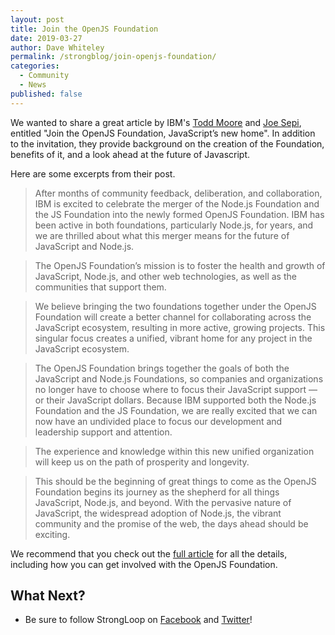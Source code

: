 ```yaml
---
layout: post
title: Join the OpenJS Foundation
date: 2019-03-27
author: Dave Whiteley
permalink: /strongblog/join-openjs-foundation/
categories:
  - Community
  - News
published: false
---
```


We wanted to share a great article by IBM's [Todd Moore](https://twitter.com/tmmoore_1) and [Joe Sepi](https://twitter.com/joe_sepi), entitled "Join the OpenJS Foundation, JavaScript’s new home". In addition to the invitation, they provide background on the creation of the Foundation, benefits of it, and a look ahead at the future of Javascript.
<!--more-->

Here are some excerpts from their post.

> After months of community feedback, deliberation, and collaboration, IBM is excited to celebrate the merger of the Node.js Foundation and the JS Foundation into the newly formed OpenJS Foundation. IBM has been active in both foundations, particularly Node.js, for years, and we are thrilled about what this merger means for the future of JavaScript and Node.js.

> The OpenJS Foundation’s mission is to foster the health and growth of JavaScript, Node.js, and other web technologies, as well as the communities that support them.

> We believe bringing the two foundations together under the OpenJS Foundation will create a better channel for collaborating across the JavaScript ecosystem, resulting in more active, growing projects. This singular focus creates a unified, vibrant home for any project in the JavaScript ecosystem.

> The OpenJS Foundation brings together the goals of both the JavaScript and Node.js Foundations, so companies and organizations no longer have to choose where to focus their JavaScript support — or their JavaScript dollars. Because IBM supported both the Node.js Foundation and the JS Foundation, we are really excited that we can now have an undivided place to focus our development and leadership support and attention.

> The experience and knowledge within this new unified organization will keep us on the path of prosperity and longevity.

> This should be the beginning of great things to come as the OpenJS Foundation begins its journey as the shepherd for all things JavaScript, Node.js, and beyond. With the pervasive nature of JavaScript, the widespread adoption of Node.js, the vibrant community and the promise of the web, the days ahead should be exciting.

We recommend that you check out the [full article](https://developer.ibm.com/blogs/join-openjs-foundation-javascript-node-home/) for all the details, including how you can get involved with the OpenJS Foundation. 

## What Next?

* Be sure to follow StrongLoop on [Facebook](https://www.facebook.com/strongloop/) and [Twitter](https://twitter.com/StrongLoop)!
